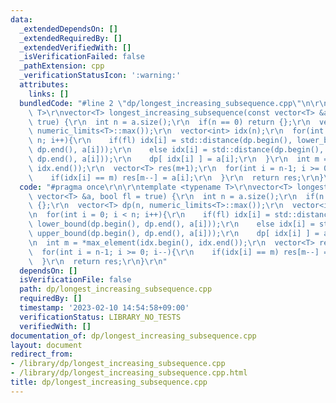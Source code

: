 ```yaml
---
data:
  _extendedDependsOn: []
  _extendedRequiredBy: []
  _extendedVerifiedWith: []
  _isVerificationFailed: false
  _pathExtension: cpp
  _verificationStatusIcon: ':warning:'
  attributes:
    links: []
  bundledCode: "#line 2 \"dp/longest_increasing_subsequence.cpp\"\n\r\ntemplate <typename\
    \ T>\r\nvector<T> longest_increasing_subsequence(const vector<T> &a, bool fl =\
    \ true) {\r\n  int n = a.size();\r\n  if(n == 0) return {};\r\n  vector<T> dp(n,\
    \ numeric_limits<T>::max());\r\n  vector<int> idx(n);\r\n  for(int i = 0; i <\
    \ n; i++){\r\n    if(fl) idx[i] = std::distance(dp.begin(), lower_bound(dp.begin(),\
    \ dp.end(), a[i]));\r\n    else idx[i] = std::distance(dp.begin(), upper_bound(dp.begin(),\
    \ dp.end(), a[i]));\r\n    dp[ idx[i] ] = a[i];\r\n  }\r\n  int m = *max_element(idx.begin(),\
    \ idx.end());\r\n  vector<T> res(m+1);\r\n  for(int i = n-1; i >= 0; i--){\r\n\
    \    if(idx[i] == m) res[m--] = a[i];\r\n  }\r\n  return res;\r\n}\r\n"
  code: "#pragma once\r\n\r\ntemplate <typename T>\r\nvector<T> longest_increasing_subsequence(const\
    \ vector<T> &a, bool fl = true) {\r\n  int n = a.size();\r\n  if(n == 0) return\
    \ {};\r\n  vector<T> dp(n, numeric_limits<T>::max());\r\n  vector<int> idx(n);\r\
    \n  for(int i = 0; i < n; i++){\r\n    if(fl) idx[i] = std::distance(dp.begin(),\
    \ lower_bound(dp.begin(), dp.end(), a[i]));\r\n    else idx[i] = std::distance(dp.begin(),\
    \ upper_bound(dp.begin(), dp.end(), a[i]));\r\n    dp[ idx[i] ] = a[i];\r\n  }\r\
    \n  int m = *max_element(idx.begin(), idx.end());\r\n  vector<T> res(m+1);\r\n\
    \  for(int i = n-1; i >= 0; i--){\r\n    if(idx[i] == m) res[m--] = a[i];\r\n\
    \  }\r\n  return res;\r\n}\r\n"
  dependsOn: []
  isVerificationFile: false
  path: dp/longest_increasing_subsequence.cpp
  requiredBy: []
  timestamp: '2023-02-10 14:54:58+09:00'
  verificationStatus: LIBRARY_NO_TESTS
  verifiedWith: []
documentation_of: dp/longest_increasing_subsequence.cpp
layout: document
redirect_from:
- /library/dp/longest_increasing_subsequence.cpp
- /library/dp/longest_increasing_subsequence.cpp.html
title: dp/longest_increasing_subsequence.cpp
---
```

